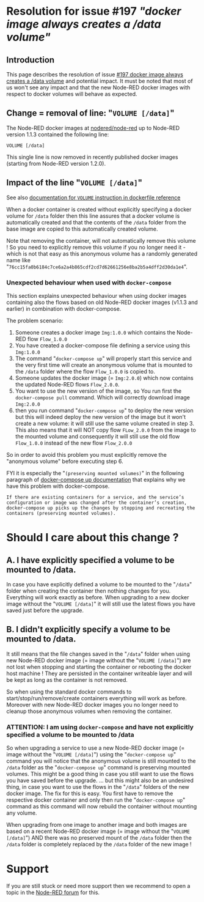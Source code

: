 # Resolution for issue #197 _"docker image always creates a /data volume"_

## Introduction

This page describes the resolution of issue [#197 docker image always creates a /data volume](https://github.com/node-red/node-red-docker/issues/197) and potential impact.  It must be noted that most of us won't see any impact and that the new Node-RED docker images with respect to docker volumes will behave as expected.

## Change = removal of line: "`VOLUME [/data]`"

The Node-RED docker images at [nodered/node-red](https://hub.docker.com/r/nodered/node-red/) up to Node-RED version 1.1.3 contained the following line:

```
VOLUME [/data]
````

This single line is now removed in recently published docker images (starting from Node-RED version 1.2.0).

## Impact of the line "`VOLUME [/data]`"

See also [documentation for `VOLUME` instruction in dockerfile reference](https://docs.docker.com/engine/reference/builder/#volume)

When a docker container is created without explicitly specifying a docker volume for `/data` folder then this line assures that a docker volume is automatically created and that the contents of the `/data` folder from the base image are copied to this automatically created volume.

Note that removing the container, will not automatically remove this volume !  So you need to explicitly remove this volume if you no longer need it - which is not that easy as this anonymous volume has a randomly generated name like "`76cc15fa0b6184c7ce6a2a4b865cdf2cd7d62661256e8ba2b5a4dff2d30da1e4`".

### Unexpected behaviour when used with `docker-compose`

This section explains unexpected behaviour when using docker images containing also the flows based on old Node-RED docker images (v1.1.3 and earlier) in combination with docker-compose.

The problem scenario:

1. Someone creates a docker image `Img:1.0.0` which contains the Node-RED flow `Flow_1.0.0`
2. You have created a docker-compose file defining a service using this `Img:1.0.0`
3. The command "`docker-compose up`" will properly start this service and the very first time will create an anonymous volume that is mounted to the `/data` folder where the flow `Flow_1.0.0` is copied to.
4. Someone updates the docker image (= `Img:2.0.0`) which now contains the updated Node-RED flows `Flow_2.0.0`.
5. You want to use the new version of the image, so You run first the `docker-compose pull` command.  Which will correctly download image `Img:2.0.0`
6. then you run command "`docker-compose up`" to deploy the new version but this will indeed deploy the new version of the image but it won't create a new volume: it will still use the same volume created in step 3.  This also means that it will NOT copy flow `FLow_2.0.0` from the image to the mounted volume and consequently it will still use the old flow `Flow_1.0.0` instead of the new flow `Flow_2.0.0`

So in order to avoid this problem you must explicitly remove the "anonymous volume" before executing step 6.

FYI it is especially the "`(preserving mounted volumes)`" in the following paragraph of  [docker-compose up documentation](https://docs.docker.com/compose/reference/up/) that explains why we have this problem with docker-compose.

```
If there are existing containers for a service, and the service’s configuration or image was changed after the container’s creation, docker-compose up picks up the changes by stopping and recreating the containers (preserving mounted volumes). 
```

# Should I care about this change ?

## A. I have explicitly specified a volume to be mounted to /data.

In case you have explicitly defined a volume to be mounted to the "`/data`" folder when creating the container then nothing changes for you.  Everything will work exactly as before.  When upgrading to a new docker image without the "`VOLUME [/data]`" it will still use the latest flows you have saved just before the upgrade.

## B. I didn't explicitly specify a volume to be mounted to /data.

It still means that the file changes saved in the  "`/data`" folder when using new Node-RED docker image (= image without the "`VOLUME [/data]`") are not lost when stopping and starting the container or rebooting the docker host machine !  They are persisted in the container writeable layer and will be kept as long as the container is not removed.

So when using the standard docker commands to  start/stop/run/remove/create containers everything will work as before.  Moreover with new Node-RED docker images you no longer need to cleanup those anonymous volumes when removing the container.

### **ATTENTION**:  I am using `docker-compose` and have not explicitly specified a volume to be mounted to /data

So when upgrading a service to use a new Node-RED docker image (= image without the "`VOLUME [/data]`") using the "`docker-compose up`" command you will notice that the anonymous volume is still mounted to the `/data` folder as the "`docker-compose up`" command is preserving mounted volumes.  This might be a good thing in case you still want to use the flows you have saved before the upgrade.
... but this might also be an undesired thing, in case you want to use the flows in the "`/data`" folders of the new docker image.  The fix for this is easy.  You first have to remove the respective docker container and only then run the "`docker-compose up`" command as this command will now rebuild the container without mounting any volume.

When upgrading from one image to another image and both images are based on a recent Node-RED docker image (= image without the "`VOLUME [/data]`") AND there was no preserved mount of the `/data` folder then the `/data` folder is completely replaced by the `/data` folder of the new image !

# Support

If you are still stuck or need more support then we recommend to open a topic in the [Node-RED forum](https://discourse.nodered.org/) for this.
